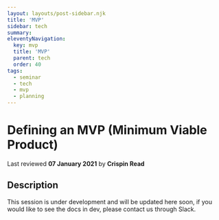 ```yaml
---
layout: layouts/post-sidebar.njk
title: 'MVP'
sidebar: tech
summary: 
eleventyNavigation:
  key: mvp
  title: 'MVP'
  parent: tech
  order: 40
tags:
  - seminar
  - tech
  - mvp
  - planning
---
```

# Defining an MVP (Minimum Viable Product)
Last reviewed **07 January 2021** by **Crispin Read**

## Description
This session is under development and will be updated here soon, if you would like to see the docs in dev, please contact us through Slack.